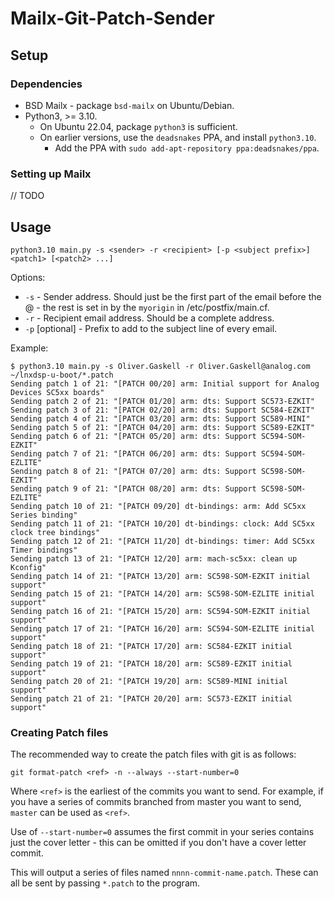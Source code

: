 # Mailx-Git-Patch-Sender

## Setup

### Dependencies

- BSD Mailx - package `bsd-mailx` on Ubuntu/Debian.
- Python3, >= 3.10.
    - On Ubuntu 22.04, package `python3` is sufficient.
    - On earlier versions, use the `deadsnakes` PPA, and install `python3.10`.
        - Add the PPA with `sudo add-apt-repository ppa:deadsnakes/ppa`.

### Setting up Mailx

// TODO

## Usage

```shell
python3.10 main.py -s <sender> -r <recipient> [-p <subject prefix>] <patch1> [<patch2> ...]
```

Options:
- `-s` - Sender address. Should just be the first part of the email before the @ - the rest is set in by the `myorigin` in /etc/postfix/main.cf.
- `-r` - Recipient email address. Should be a complete address.
- `-p` [optional] - Prefix to add to the subject line of every email.

Example:
```shell
$ python3.10 main.py -s Oliver.Gaskell -r Oliver.Gaskell@analog.com ~/lnxdsp-u-boot/*.patch
Sending patch 1 of 21: "[PATCH 00/20] arm: Initial support for Analog Devices SC5xx boards"
Sending patch 2 of 21: "[PATCH 01/20] arm: dts: Support SC573-EZKIT"
Sending patch 3 of 21: "[PATCH 02/20] arm: dts: Support SC584-EZKIT"
Sending patch 4 of 21: "[PATCH 03/20] arm: dts: Support SC589-MINI"
Sending patch 5 of 21: "[PATCH 04/20] arm: dts: Support SC589-EZKIT"
Sending patch 6 of 21: "[PATCH 05/20] arm: dts: Support SC594-SOM-EZKIT"
Sending patch 7 of 21: "[PATCH 06/20] arm: dts: Support SC594-SOM-EZLITE"
Sending patch 8 of 21: "[PATCH 07/20] arm: dts: Support SC598-SOM-EZKIT"
Sending patch 9 of 21: "[PATCH 08/20] arm: dts: Support SC598-SOM-EZLITE"
Sending patch 10 of 21: "[PATCH 09/20] dt-bindings: arm: Add SC5xx Series binding"
Sending patch 11 of 21: "[PATCH 10/20] dt-bindings: clock: Add SC5xx clock tree bindings"
Sending patch 12 of 21: "[PATCH 11/20] dt-bindings: timer: Add SC5xx Timer bindings"
Sending patch 13 of 21: "[PATCH 12/20] arm: mach-sc5xx: clean up Kconfig"
Sending patch 14 of 21: "[PATCH 13/20] arm: SC598-SOM-EZKIT initial support"
Sending patch 15 of 21: "[PATCH 14/20] arm: SC598-SOM-EZLITE initial support"
Sending patch 16 of 21: "[PATCH 15/20] arm: SC594-SOM-EZKIT initial support"
Sending patch 17 of 21: "[PATCH 16/20] arm: SC594-SOM-EZLITE initial support"
Sending patch 18 of 21: "[PATCH 17/20] arm: SC584-EZKIT initial support"
Sending patch 19 of 21: "[PATCH 18/20] arm: SC589-EZKIT initial support"
Sending patch 20 of 21: "[PATCH 19/20] arm: SC589-MINI initial support"
Sending patch 21 of 21: "[PATCH 20/20] arm: SC573-EZKIT initial support"
```

### Creating Patch files

The recommended way to create the patch files with git is as follows:

```shell
git format-patch <ref> -n --always --start-number=0
```

Where `<ref>` is the earliest of the commits you want to send.
For example, if you have a series of commits branched from master you want to send, `master` can be used as `<ref>`.

Use of `--start-number=0` assumes the first commit in your series contains just the cover letter - this can be omitted if you don't have a cover letter commit.

This will output a series of files named `nnnn-commit-name.patch`. These can all be sent by passing `*.patch` to the program.